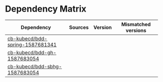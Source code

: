 # Dependency Matrix

Dependency | Sources | Version | Mismatched versions
---------- | ------- | ------- | -------------------
[cb-kubecd/bdd-spring-1587681341](https://github.com/cb-kubecd/bdd-spring-1587681341.git) |  | []() | 
[cb-kubecd/bdd-gh-1587683054](https://github.com/cb-kubecd/bdd-gh-1587683054.git) |  | []() | 
[cb-kubecd/bdd-sbhg-1587683054](https://github.com/cb-kubecd/bdd-sbhg-1587683054.git) |  | []() | 
